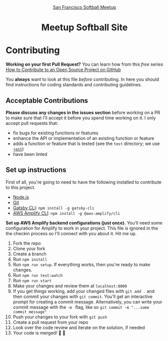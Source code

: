 <p align="center">
  <a href="https://www.meetup.com/San-Francisco-Softball-Players/">
    San Francisco Softball Meetup
  </a>
</p>
<h1 align="center">
  Meetup Softball Site
</h1>

# Contributing

**Working on your first Pull Request?** You can learn how from this *free* series
[How to Contribute to an Open Source Project on GitHub](https://egghead.io/series/how-to-contribute-to-an-open-source-project-on-github)

You **always** want to look at this file *before* contributing. In here you should find
instructions for coding standards and contributing guidelines.

## Acceptable Contributions
**Please discuss any changes in the issues section** before working on a PR to make sure
that I'll accept it before you spend time working on it. I only accept pull requests that:

- fix bugs for existing functions or features
- enhance the API or implementation of an existing function or feature
- adds a function or feature that is tested (see the `test` directory; we use [`jest`](https://www.npmjs.com/package/jest))
- have been linted

## Set up instructions
First of all, you're going to need to have the following installed to contribute to this project.

- [Node.js](https://nodejs.org/)
- [Git](https://www.gatsbyjs.org/tutorial/part-zero/#install-git)
- [Gatsby CLI](https://www.gatsbyjs.org/tutorial/part-zero/#install-the-gatsby-cli): `npm install -g gatsby-cli`
- [AWS Amplify CLI](https://aws-amplify.github.io/docs/): `npm install -g @aws-amplify/cli`

**Set up AWS Amplify backend configurations (just once).**
You'll need some configuration for Amplify to work in your project. This file is ignored in the the checkin process so I'll connect with you about it. Hit me up.

1. Fork the repo
2. Clone your fork
3. Create a branch
4. Run `npm install`
5. Run `npm run setup`. If everything works, then you're ready to make changes.
6. Run `npm run test:watch`
7. Run `npm run start`
7. Make your changes and review them at `localhost:8000`
8. If you get things working, add your changed files with `git add .` and then commit your changes with `git commit`. You'll get an interactive prompt for creating a commit message. Alternatively, you can write your commit message with the `-m ` flag, like so `git commit -m "...some commit message"`
9. Push your changes to your fork with `git push`
10. Create a pull request from your repo
11. Look over the code review and iterate on the solution, if needed
12. Your code is merged! 🎉 🎊